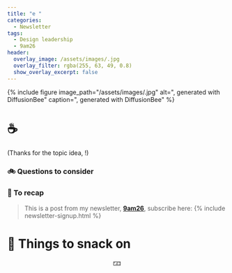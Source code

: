 ```yaml
---
title: "e "
categories:
  - Newsletter
tags:
  - Design leadership
  - 9am26
header:
  overlay_image: /assets/images/.jpg
  overlay_filter: rgba(255, 63, 49, 0.8)
  show_overlay_excerpt: false
---
```



{% include figure image_path="/assets/images/.jpg" alt=", generated with DiffusionBee" caption=", generated with DiffusionBee" %}

# ☕

(Thanks for the topic idea, !)

### 🚲 Questions to consider

### 🥤 To recap

> This is a post from my newsletter, **[9am26](https://polgarp.com/categories/newsletter/)**, subscribe here:
> {% include newsletter-signup.html %}

# 🍪 Things to snack on

<p style="text-align: center;">🁃</p>